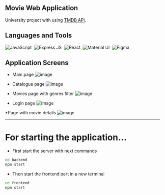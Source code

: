 ## Movie Web Application
University project with using <a href="https://developer.themoviedb.org/reference/intro/getting-started">TMDB API</a>.

## Languages and Tools
<div id="tools">
  <img src="https://img.shields.io/badge/Node.js-339933?style=for-the-badge&logo=nodedotjs&logoColor=white" title="JavaScript" alt="JavaScript"/>&nbsp;
  <img src="https://img.shields.io/badge/Express.js-000000?style=for-the-badge&logo=express&logoColor=white" title="Express JS" alt="Express JS"/>&nbsp;
  <img src="https://img.shields.io/badge/React-20232A?style=for-the-badge&logo=react&logoColor=61DAFB" title="React" alt="React"/>&nbsp;
  <img src="https://img.shields.io/badge/Material%20UI-007FFF?style=for-the-badge&logo=mui&logoColor=white" title="Material UI" alt="Material UI"/>&nbsp;
  <img src="https://img.shields.io/badge/Figma-F24E1E?style=for-the-badge&logo=figma&logoColor=white" title="Figma" alt="Figma"/>&nbsp;
</div>

## Application Screens

* Main page
![image](https://github.com/gviktoriia/movie-site/assets/75883183/dd84c872-517f-42ea-afad-dc21b2ce1e85)

* Catalogue page
![image](https://github.com/gviktoriia/movie-site/assets/75883183/92f2ef85-a18e-4e91-afa4-0af8fa39cded)

* Movies page with genres filter
![image](https://github.com/gviktoriia/movie-site/assets/75883183/bc83be88-70d1-4ae6-99ed-7e45d63cf30a)

* Login page
![image](https://github.com/gviktoriia/movie-site/assets/75883183/2f0cad43-4399-4ba8-b149-c63d32370be7)

*Page with movie details
![image](https://github.com/gviktoriia/movie-site/assets/75883183/6c03541f-aacf-4812-bc72-9d9aec37e9da)

--- 

<h1>For starting the application...</h1>  

 * First start the server with next commands
   
```bash
cd backend
npm start
```

  * Then start the frontend part in a new terminal

```bash
cd frontend
npm start
```

